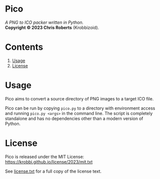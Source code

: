 # Pico
_A PNG to ICO packer written in Python._  
__Copyright &copy; 2023 Chris Roberts__ (Krobbizoid).

# Contents
1. [Usage](#usage)
2. [License](#license)

# Usage
Pico aims to convert a source directory of PNG images to a target ICO file.

Pico can be run by copying `pico.py` to a directory with environment access and
running `pico.py <args>` in the command line. The script is completely
standalone and has no dependencies other than a modern version of Python.

# License
Pico is released under the MIT License:  
https://krobbi.github.io/license/2023/mit.txt

See [license.txt](/license.txt) for a full copy of the license text.
